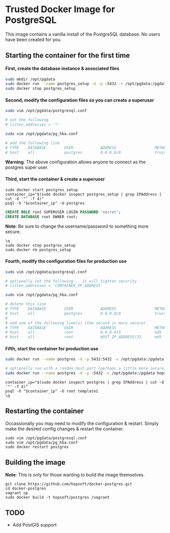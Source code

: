# Trusted Docker Image for PostgreSQL

This image contains a vanilla install of the PostgreSQL database.
No users have been created for you.

## Starting the container for the first time

#### First, create the database instance & associated files

```sh
sudo mkdir /opt/pgdata
sudo docker run --name postgres_setup -d -p :5432 -v /opt/pgdata:/pgdata hopsoft/postgres
sudo docker stop postgres_setup
```

#### Second, modify the configuration files so you can create a superuser

```sh
sudo vim /opt/pgdata/postgresql.conf

# set the following
# listen_addresses = '*'
```

```sh
sudo vim /opt/pgdata/pg_hba.conf

# add the following line
# TYPE    DATABASE        USER            ADDRESS                 METHOD
# host    all             postgres        0.0.0.0/0               trust
```

__Warning__: The above configuration allows anyone to connect as the postgres super user.

#### Third, start the container & create a superuser

```
sudo docker start postgres_setup
container_ip="$(sudo docker inspect postgres_setup | grep IPAddress | cut -d '"' -f 4)"
psql -h "$container_ip" -U postgres
```

```sql
CREATE ROLE root SUPERUSER LOGIN PASSWORD 'secret';
CREATE DATABASE root OWNER root;
```

__Note__: Be sure to change the username/password to something more secure.

```
\q
sudo docker stop postgres_setup
sudo docker rm postgres_setup
```

#### Fourth, modify the configuration files for production use

```sh
sudo vim /opt/pgdata/postgresql.conf

# optionally set the following... it will tighten security
# listen_addresses = 'CONTAINER_IP_ADDRESS'
```

```sh
sudo vim /opt/pgdata/pg_hba.conf

# delete this line
# TYPE    DATABASE        USER            ADDRESS                 METHOD
# host    all             postgres        0.0.0.0/0               trust
#
# add one of the following line(s) (the second is more secure)
# TYPE    DATABASE        USER            ADDRESS                 METHOD
# host    all             root            0.0.0.0/0               md5
# host    all             root            HOST_IP_ADDRESS/32      md5
```

#### Fifth, start the container for production use

```sh
sudo docker run --name postgres -d -p 5432:5432 -v /opt/pgdata:/pgdata hopsoft/postgres

# optionally run with a random host port (perhaps a little more secure)
sudo docker run --name postgres -d -p :5432 -v /opt/pgdata:/pgdata hopsoft/postgres
```

```
container_ip="$(sudo docker inspect postgres | grep IPAddress | cut -d '"' -f 4)"
psql -h "$container_ip" -U root template1
\q
```

## Restarting the container

Occassionally you may need to modify the configuration & restart.
Simply make the desired config changes & restart the container.

```
sudo vim /opt/pgdata/postgresql.conf
sudo vim /opt/pgdata/pg_hba.conf
sudo docker restart postgres
```

## Building the image

__Note__: This is only for those wanting to build the image themselves.

```
git clone https://github.com/hopsoft/docker-postgres.git
cd docker-postgres
vagrant up
sudo docker build -t hopsoft/postgres /vagrant
```

## TODO

- Add PostGIS support
